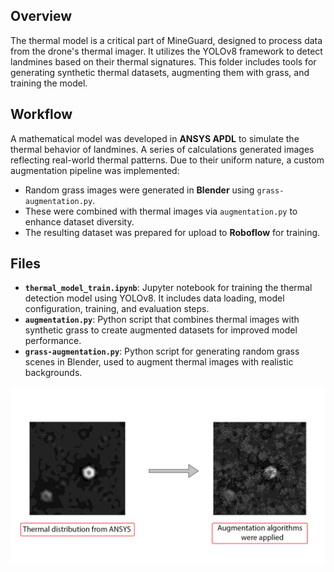 ## Overview
The thermal model is a critical part of MineGuard, designed to process data from the drone's thermal imager. It utilizes the YOLOv8 framework to detect landmines based on their thermal signatures. This folder includes tools for generating synthetic thermal datasets, augmenting them with grass, and training the model.

## Workflow
A mathematical model was developed in **ANSYS APDL** to simulate the thermal behavior of landmines. A series of calculations generated images reflecting real-world thermal patterns. Due to their uniform nature, a custom augmentation pipeline was implemented:
- Random grass images were generated in **Blender** using `grass-augmentation.py`.
- These were combined with thermal images via `augmentation.py` to enhance dataset diversity.
- The resulting dataset was prepared for upload to **Roboflow** for training.

## Files
- **`thermal_model_train.ipynb`**: Jupyter notebook for training the thermal detection model using YOLOv8. It includes data loading, model configuration, training, and evaluation steps.
- **`augmentation.py`**: Python script that combines thermal images with synthetic grass to create augmented datasets for improved model performance.
- **`grass-augmentation.py`**: Python script for generating random grass scenes in Blender, used to augment thermal images with realistic backgrounds.

<div align="center">
  <img src="../media/thermal_description.png" alt="Thermal-Algorithm">
</div>
